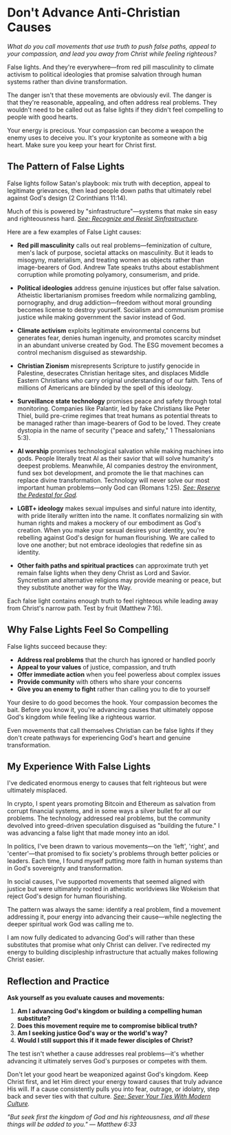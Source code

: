 # Don't Advance Anti-Christian Causes

*What do you call movements that use truth to push false paths, appeal to your compassion, and lead you away from Christ while feeling righteous?*

False lights. And they're everywhere—from red pill masculinity to climate activism to political ideologies that promise salvation through human systems rather than divine transformation.

The danger isn't that these movements are obviously evil. The danger is that they're reasonable, appealing, and often address real problems. They wouldn't need to be called out as false lights if they didn't feel compelling to people with good hearts.

Your energy is precious. Your compassion can become a weapon the enemy uses to deceive you. It's your kryptonite as someone with a big heart. Make sure you keep your heart for Christ first.

## The Pattern of False Lights

False lights follow Satan's playbook: mix truth with deception, appeal to legitimate grievances, then lead people down paths that ultimately rebel against God's design (2 Corinthians 11:14).

Much of this is powered by "sinfrastructure"—systems that make sin easy and righteousness hard. *[See: Recognize and Resist Sinfrastructure](recognize-and-resist-sinfrastructure.md).* 

Here are a few examples of False Light causes:

- **Red pill masculinity** calls out real problems—feminization of culture, men's lack of purpose, societal attacks on masculinity. But it leads to misogyny, materialism, and treating women as objects rather than image-bearers of God. Andrew Tate speaks truths about establishment corruption while promoting polyamory, consumerism, and pride.

- **Political ideologies** address genuine injustices but offer false salvation. Atheistic libertarianism promises freedom while normalizing gambling, pornography, and drug addiction—freedom without moral grounding becomes license to destroy yourself. Socialism and communism promise justice while making government the savior instead of God.

- **Climate activism** exploits legitimate environmental concerns but generates fear, denies human ingenuity, and promotes scarcity mindset in an abundant universe created by God. The ESG movement becomes a control mechanism disguised as stewardship.

- **Christian Zionism** misrepresents Scripture to justify genocide in Palestine, desecrates Christian heritage sites, and displaces Middle Eastern Christians who carry original understanding of our faith. Tens of millions of Americans are blinded by the spell of this ideology.

- **Surveillance state technology** promises peace and safety through total monitoring. Companies like Palantir, led by fake Christians like Peter Thiel, build pre-crime regimes that treat humans as potential threats to be managed rather than image-bearers of God to be loved. They create dystopia in the name of security ("peace and safety," 1 Thessalonians 5:3).

- **AI worship** promises technological salvation while making machines into gods. People literally treat AI as their savior that will solve humanity's deepest problems. Meanwhile, AI companies destroy the environment, fund sex bot development, and promote the lie that machines can replace divine transformation. Technology will never solve our most important human problems—only God can (Romans 1:25). *[See: Reserve the Pedestal for God](reserve-the-pedestal-for-god.md).* 

- **LGBT+ ideology** makes sexual impulses and sinful nature into identity, with pride literally written into the name. It conflates normalizing sin with human rights and makes a mockery of our embodiment as God's creation. When you make your sexual desires your identity, you're rebelling against God's design for human flourishing. We are called to love one another; but not embrace ideologies that redefine sin as identity.

- **Other faith paths and spiritual practices** can approximate truth yet remain false lights when they deny Christ as Lord and Savior. Syncretism and alternative religions may provide meaning or peace, but they substitute another way for the Way.

Each false light contains enough truth to feel righteous while leading away from Christ's narrow path. Test by fruit (Matthew 7:16).

## Why False Lights Feel So Compelling

False lights succeed because they:

- **Address real problems** that the church has ignored or handled poorly
- **Appeal to your values** of justice, compassion, and truth
- **Offer immediate action** when you feel powerless about complex issues
- **Provide community** with others who share your concerns
- **Give you an enemy to fight** rather than calling you to die to yourself

Your desire to do good becomes the hook. Your compassion becomes the bait. Before you know it, you're advancing causes that ultimately oppose God's kingdom while feeling like a righteous warrior.

Even movements that call themselves Christian can be false lights if they don't create pathways for experiencing God's heart and genuine transformation.

## My Experience With False Lights

I've dedicated enormous energy to causes that felt righteous but were ultimately misplaced.

In crypto, I spent years promoting Bitcoin and Ethereum as salvation from corrupt financial systems, and in some ways a silver bullet for all our problems. The technology addressed real problems, but the community devolved into greed-driven speculation disguised as "building the future." I was advancing a false light that made money into an idol.

In politics, I've been drawn to various movements—on the 'left', 'right', and 'center'—that promised to fix society's problems through better policies or leaders. Each time, I found myself putting more faith in human systems than in God's sovereignty and transformation.

In social causes, I've supported movements that seemed aligned with justice but were ultimately rooted in atheistic worldviews like Wokeism that reject God's design for human flourishing.

The pattern was always the same: identify a real problem, find a movement addressing it, pour energy into advancing their cause—while neglecting the deeper spiritual work God was calling me to.

I am now fully dedicated to advancing God's will rather than these substitutes that promise what only Christ can deliver. I've redirected my energy to building discipleship infrastructure that actually makes following Christ easier.

## Reflection and Practice

**Ask yourself as you evaluate causes and movements:**

1. **Am I advancing God's kingdom or building a compelling human substitute?**
2. **Does this movement require me to compromise biblical truth?**
3. **Am I seeking justice God's way or the world's way?**
4. **Would I still support this if it made fewer disciples of Christ?**

The test isn't whether a cause addresses real problems—it's whether advancing it ultimately serves God's purposes or competes with them.

Don't let your good heart be weaponized against God's kingdom. Keep Christ first, and let Him direct your energy toward causes that truly advance His will. If a cause consistently pulls you into fear, outrage, or idolatry, step back and sever ties with that culture. *[See: Sever Your Ties With Modern Culture](sever-your-ties-with-modern-culture.md).* 

*"But seek first the kingdom of God and his righteousness, and all these things will be added to you." — Matthew 6:33*
